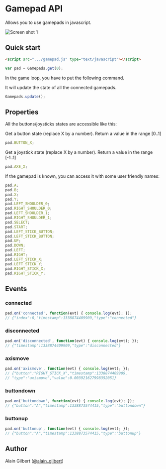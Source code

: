# Gamepad API

Allows you to use gamepads in javascript.

![Screen shot 1](http://us.cdn4.123rf.com/168nwm/chisnikov/chisnikov1104/chisnikov110400057/9267738-boitier-de-commande-contour-noir-sur-blanc-bakcground-illustration-vectorielle.jpg)

## Quick start

```html
<script src=".../gamepad.js" type="text/javascript"></script>
```

```js
var pad = Gamepads.get(0);
```

In the game loop, you have to put the following command.

It will update the state of all the connected gamepads.

```js
Gamepads.update();
```

## Properties

All the buttons/joysticks states are accessible like this:

Get a button state (replace X by a number). Return a value in the range [0..1]

```js
pad.BUTTON_X;
```

Get a joystick state (replace X by a number). Return a value in the range [-1..1]

```js
pad.AXE_X;
```


If the gamepad is known, you can access it with some user friendly names:

```js
pad.A;
pad.B;
pad.X;
pad.Y;
pad.LEFT_SHOULDER_0;
pad.RIGHT_SHOULDER_0;
pad.LEFT_SHOULDER_1;
pad.RIGHT_SHOULDER_1;
pad.SELECT;
pad.START;
pad.LEFT_STICK_BUTTON;
pad.LEFT_STICK_BUTTON;
pad.UP;
pad.DOWN;
pad.LEFT;
pad.RIGHT;
pad.LEFT_STICK_X;
pad.LEFT_STICK_Y;
pad.RIGHT_STICK_X;
pad.RIGHT_STICK_Y;
```


## Events

### connected

```js
pad.on('connected', function(evt) { console.log(evt); });
// {"index":0,"timestamp":1338874409909,"type":"connected"}
```

### disconnected

```js
pad.on('disconnected', function(evt) { console.log(evt); });
// {"timestamp":1338874409909,"type":"disconnected"}
```

### axismove

```js
pad.on('axismove', function(evt) { console.log(evt); });
// {"button":"RIGHT_STICK_X","timestamp":1338874409909,
// "type":"axismove","value":0.003921627998352051}
```

### buttondown

```js
pad.on('buttondown', function(evt) { console.log(evt); });
// {"button":"A","timestamp":1338873574415,"type":"buttondown"}
```

### buttonup

```js
pad.on('buttonup', function(evt) { console.log(evt); });
// {"button":"A","timestamp":1338873574415,"type":"buttonup"}
```

## Author

Alain Gilbert ([@alain_gilbert](https://twitter.com/alain_gilbert))

